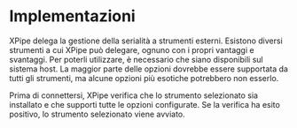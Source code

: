 # Implementazioni

XPipe delega la gestione della serialità a strumenti esterni.
Esistono diversi strumenti a cui XPipe può delegare, ognuno con i propri vantaggi e svantaggi.
Per poterli utilizzare, è necessario che siano disponibili sul sistema host.
La maggior parte delle opzioni dovrebbe essere supportata da tutti gli strumenti, ma alcune opzioni più esotiche potrebbero non esserlo.

Prima di connettersi, XPipe verifica che lo strumento selezionato sia installato e che supporti tutte le opzioni configurate.
Se la verifica ha esito positivo, lo strumento selezionato viene avviato.

